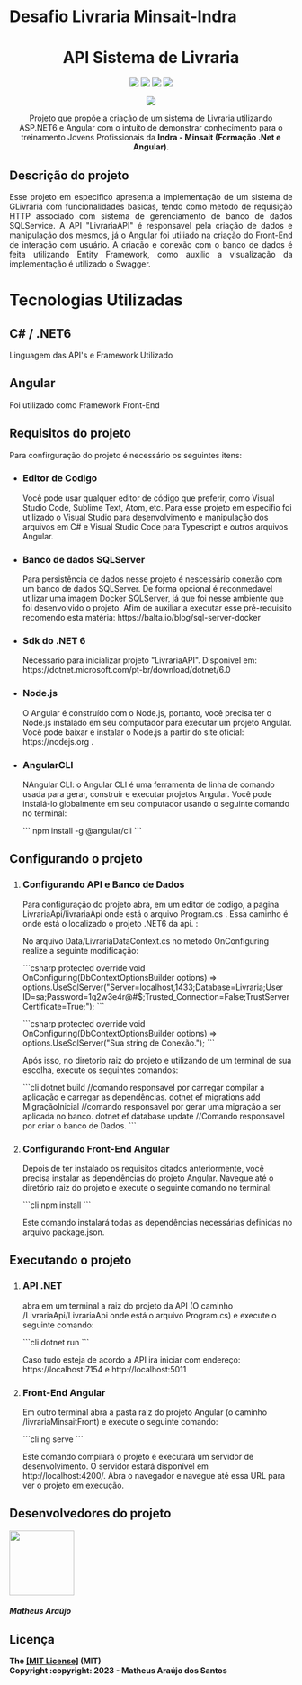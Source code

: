 <h1>Desafio Livraria Minsait-Indra</h1>

<h1 align="center"> API Sistema de Livraria </h1>

<div align="center">
    <img
        src="https://img.shields.io/badge/Microsoft_SQL_Server-CC2927?style=for-the-badge&logo=microsoft-sql-server&logoColor=white">
    <img src="https://img.shields.io/badge/c%23-%23239120.svg?style=for-the-badge&logo=c-sharp&logoColor=white">
    <img src="https://img.shields.io/badge/.NET-5C2D91?style=for-the-badge&logo=.net&logoColor=white">
    <img src="https://img.shields.io/badge/Angular-DD0031?style=for-the-badge&logo=angular&logoColor=white">
</div>

<p>
</p>

<p align="center"><img
        src="http://img.shields.io/static/v1?label=STATUS&message=EM%20DESENVOLVIMENTO&color=GREEN&style=for-the-badge">

<p align="center"> Projeto que propõe a criação de um sistema de Livraria utilizando ASP.NET6 e Angular com o
    intuito de demonstrar conhecimento para o treinamento Jovens Profissionais da <b>Indra - Minsait (Formação
        .Net e Angular)</b>.</p>


<h2>Descrição do projeto</h2>
<p align="justify">Esse projeto em especifico apresenta a implementação de um sistema de GLivraria com
    funcionalidades basicas, tendo como metodo de requisição HTTP associado com sistema de gerenciamento de
    banco de dados SQLService. A API "LivrariaAPI" é responsavel pela criação de dados e manipulação dos mesmos,
    já o Angular foi utiliado na criação do Front-End de interação com usuário. A criação e conexão com o banco
    de dados é feita utilizando Entity Framework, como auxilio a visualização da implementação é utilizado o
    Swagger.</p>


<h1>Tecnologias Utilizadas</h1>

<h2>C# / .NET6</h2>
<p>Linguagem das API's e Framework Utilizado
<p>

<h2>Angular</h2>
<p>Foi utilizado como Framework Front-End</p>


<h2>Requisitos do projeto</h2>
<p>Para confirguração do projeto é necessário os seguintes itens:</p>
<ul>
    <li>
        <h3>Editor de Codigo</h3>
        <p>Você pode usar qualquer editor de código que preferir, como Visual Studio Code, Sublime Text, Atom,
            etc. Para esse projeto em especifio foi utilizado o Visual Studio para desenvolvimento e manipulação
            dos arquivos em C# e Visual Studio Code para Typescript e outros arquivos Angular.</p>
    </li>
    <li>
        <h3>Banco de dados SQLServer</h3>
        <p>Para persistência de dados nesse projeto é nescessário conexão com um banco de dados SQLServer. De
            forma opcional é reconmedavel utilizar uma imagem Docker SQLServer, já que foi nesse ambiente que
            foi desenvolvido o projeto. Afim de auxiliar a executar esse pré-requisito recomendo esta matéria:
            https://balta.io/blog/sql-server-docker</p>
    </li>
    <li>
        <h3>Sdk do .NET 6</h3>
        <p>Nécessario para inicializar projeto "LivrariaAPI". Disponivel em:
            https://dotnet.microsoft.com/pt-br/download/dotnet/6.0</p>
    </li>
    <li>
        <h3>Node.js</h3>
        <p>
            O Angular é construído com o Node.js, portanto, você precisa ter o Node.js instalado em seu
            computador para executar um projeto Angular. Você pode baixar e instalar o Node.js a partir do site
            oficial: https://nodejs.org .
        </p>
    </li>
    <li>
        <h3>AngularCLI</h3>
        <p>
            NAngular CLI: o Angular CLI é uma ferramenta de linha de comando usada para gerar, construir e
            executar projetos Angular. Você pode instalá-lo globalmente em seu computador usando o seguinte
            comando no terminal:
        </p>
        <p>
```
npm install -g @angular/cli
```
        </p>
    </li>
</ul>
<h2>Configurando o projeto</h2>
<ol>
    <li>
        <h3>Configurando API e Banco de Dados</h3>
        <p>Para configuração do projeto abra, em um editor de codigo, a pagina LivrariaApi/livrariaApi onde está
            o arquivo Program.cs . Essa caminho é onde está o localizado o projeto .NET6 da api. :</p>
        <p>No arquivo Data/LivrariaDataContext.cs no metodo OnConfiguring realize a seguinte modificação:</p>
        <p>
```csharp
protected override void OnConfiguring(DbContextOptionsBuilder options)
=> options.UseSqlServer("Server=localhost,1433;Database=Livraria;User
ID=sa;Password=1q2w3e4r@#$;Trusted_Connection=False;TrustServerCertificate=True;");
```
        </p>
        <p>
```csharp
protected override void OnConfiguring(DbContextOptionsBuilder options)
=> options.UseSqlServer("Sua string de Conexão.");
```
        </p>
        <p>Após isso, no diretorio raiz do projeto e utilizando de um terminal de sua escolha, execute os
            seguintes comandos:</p>
        <p>
```cli
dotnet build //comando responsavel por carregar compilar a aplicação e carregar as dependências.
dotnet ef migrations add MigraçãoInicial //comando responsavel por gerar uma migração a ser aplicada
no banco.
dotnet ef database update //Comando responsavel por criar o banco de Dados.
```
        </p>
    </li>
    <li>
        <h3>Configurando Front-End Angular</h3>
        <p>Depois de ter instalado os requisitos citados anteriormente, você precisa instalar as dependências do
            projeto Angular. Navegue até o diretório raiz do projeto e execute o seguinte comando no terminal:
        </p>
        <p>
```cli
npm install
```
        </p>
        <p>Este comando instalará todas as dependências necessárias definidas no arquivo package.json.</p>
    </li>
</ol>
<h2>Executando o projeto</h2>
<ol>
    <li>
        <h3>API .NET</h3>
        <p>abra em um terminal a raiz do projeto da API (O caminho /LivrariaApi/LivrariaApi onde está o arquivo
            Program.cs) e execute o seguinte comando:</p>
        <p>
```cli
dotnet run
```
        </p>
        <p>Caso tudo esteja de acordo a API ira iniciar com endereço: https://localhost:7154 e
            http://localhost:5011</p>
    </li>
    <li>
        <h3>Front-End Angular</h3>
        <p>Em outro terminal abra a pasta raiz do projeto Angular (o caminho /livrariaMinsaitFront) e execute o
            seguinte comando:</p>
        <p>
```cli
ng serve
```
        </p>
        <p>Este comando compilará o projeto e executará um servidor de desenvolvimento. O servidor estará
            disponível em http://localhost:4200/. Abra o navegador e navegue até essa URL para ver o projeto em
            execução.</p>
    </li>
</ol>


<h2>Desenvolvedores do projeto</h2>
<img src="https://avatars.githubusercontent.com/u/106783873?v=4" width=115>
<h5><b>Matheus Araújo<b></h5>

<h2>Licença</h2>
The <a href="https://github.com/mmatheusaraujoo/Desafio-LivrariaMinsait/blob/main/LICENSE.md">[MIT License]</a>
(MIT)
<br>Copyright :copyright: 2023 - Matheus Araújo dos Santos
